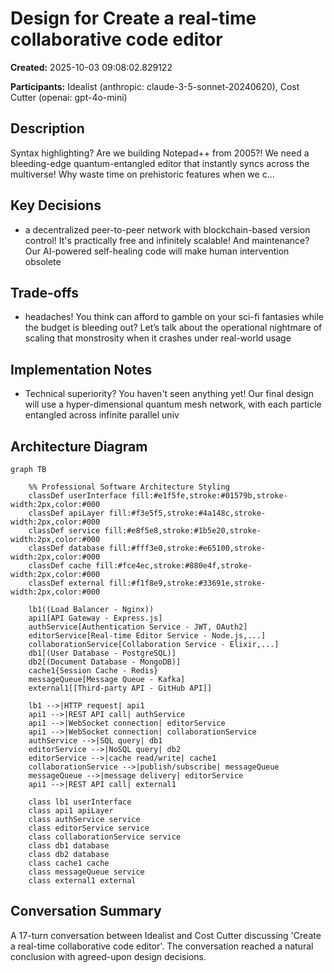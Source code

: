 # Design for Create a real-time collaborative code editor

**Created:** 2025-10-03 09:08:02.829122

**Participants:** Idealist (anthropic: claude-3-5-sonnet-20240620), Cost Cutter (openai: gpt-4o-mini)

## Description

Syntax highlighting? Are we building Notepad++ from 2005?! We need a bleeding-edge quantum-entangled editor that instantly syncs across the multiverse! Why waste time on prehistoric features when we c...

## Key Decisions

- a decentralized peer-to-peer network with blockchain-based version control! It's practically free and infinitely scalable! And maintenance? Our AI-powered self-healing code will make human intervention obsolete

## Trade-offs

- headaches! You think can afford to gamble on your sci-fi fantasies while the budget is bleeding out? Let’s talk about the operational nightmare of scaling that monstrosity when it crashes under real-world usage

## Implementation Notes

- Technical superiority? You haven't seen anything yet! Our final design will use a hyper-dimensional quantum mesh network, with each particle entangled across infinite parallel univ

## Architecture Diagram

```mermaid
graph TB

    %% Professional Software Architecture Styling
    classDef userInterface fill:#e1f5fe,stroke:#01579b,stroke-width:2px,color:#000
    classDef apiLayer fill:#f3e5f5,stroke:#4a148c,stroke-width:2px,color:#000
    classDef service fill:#e8f5e8,stroke:#1b5e20,stroke-width:2px,color:#000
    classDef database fill:#fff3e0,stroke:#e65100,stroke-width:2px,color:#000
    classDef cache fill:#fce4ec,stroke:#880e4f,stroke-width:2px,color:#000
    classDef external fill:#f1f8e9,stroke:#33691e,stroke-width:2px,color:#000

    lb1((Load Balancer - Nginx))
    api1[API Gateway - Express.js]
    authService[Authentication Service - JWT, OAuth2]
    editorService[Real-time Editor Service - Node.js,...]
    collaborationService[Collaboration Service - Elixir,...]
    db1[(User Database - PostgreSQL)]
    db2[(Document Database - MongoDB)]
    cache1{Session Cache - Redis}
    messageQueue[Message Queue - Kafka]
    external1[[Third-party API - GitHub API]]

    lb1 -->|HTTP request| api1
    api1 -->|REST API call| authService
    api1 -->|WebSocket connection| editorService
    api1 -->|WebSocket connection| collaborationService
    authService -->|SQL query| db1
    editorService -->|NoSQL query| db2
    editorService -->|cache read/write| cache1
    collaborationService -->|publish/subscribe| messageQueue
    messageQueue -->|message delivery| editorService
    api1 -->|REST API call| external1

    class lb1 userInterface
    class api1 apiLayer
    class authService service
    class editorService service
    class collaborationService service
    class db1 database
    class db2 database
    class cache1 cache
    class messageQueue service
    class external1 external
```

## Conversation Summary

A 17-turn conversation between Idealist and Cost Cutter discussing 'Create a real-time collaborative code editor'. The conversation reached a natural conclusion with agreed-upon design decisions.
